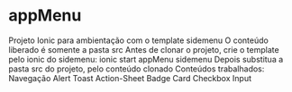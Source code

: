 # appMenu
Projeto Ionic para ambientação com o template sidemenu
O conteúdo liberado é somente a pasta src
Antes de clonar o projeto, crie o template pelo ionic do sidemenu: ionic start appMenu sidemenu
Depois substitua a pasta src do projeto, pelo conteúdo clonado
Conteúdos trabalhados:
Navegação 
Alert
Toast 
Action-Sheet
Badge 
Card
Checkbox 
Input
